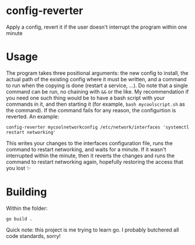 # config-reverter
Apply a config, revert it if the user doesn't interrupt the program within one minute

# Usage

The program takes three positional arguments: the new config to install, the actual path of the existing config where it must be written, and a command to run when the copying is done (restart a service, ...). Do note that a single command can be run, no chaining with `&&` or the like. My recommendation if you need one such thing would be to have a bash script with your commands in it, and then starting it (for example, `bash mycoolscript.sh` as the command). If the command fails for any reason, the configurtion is reverted.
An example:

```
config-reverter mycoolnetworkconfig /etc/network/interfaces 'systemctl restart networking'
```

This writes your changes to the interfaces configuration file, runs the command to restart networking, and waits for a minute. If it wasn't interrupted within the minute, then it reverts the changes and runs the command to restart networking again, hopefully restoring the access that you lost :sparkles:

# Building

Within the folder:

```
go build .
```

Quick note: this project is me trying to learn go. I probably butchered all code standards, sorry!
